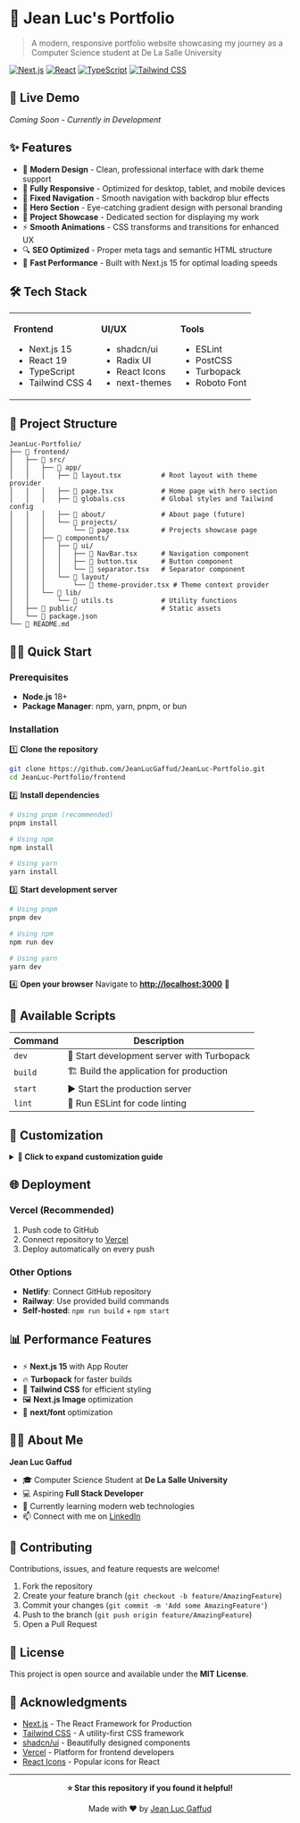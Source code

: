 # 🌟 Jean Luc's Portfolio

> A modern, responsive portfolio website showcasing my journey as a Computer Science student at De La Salle University

[![Next.js](https://img.shields.io/badge/Next.js-15-black?style=for-the-badge&logo=next.js)](https://nextjs.org/)
[![React](https://img.shields.io/badge/React-19-blue?style=for-the-badge&logo=react)](https://reactjs.org/)
[![TypeScript](https://img.shields.io/badge/TypeScript-5-blue?style=for-the-badge&logo=typescript)](https://www.typescriptlang.org/)
[![Tailwind CSS](https://img.shields.io/badge/Tailwind_CSS-4-38B2AC?style=for-the-badge&logo=tailwind-css)](https://tailwindcss.com/)

## 🚀 Live Demo

<!-- 🔗 **[View Live Portfolio](https://your-portfolio-url.vercel.app)** -->

_Coming Soon - Currently in Development_

## ✨ Features

- 🎨 **Modern Design** - Clean, professional interface with dark theme support
- 📱 **Fully Responsive** - Optimized for desktop, tablet, and mobile devices
- 🧭 **Fixed Navigation** - Smooth navigation with backdrop blur effects
- 🌟 **Hero Section** - Eye-catching gradient design with personal branding
- 📂 **Project Showcase** - Dedicated section for displaying my work
- ⚡ **Smooth Animations** - CSS transforms and transitions for enhanced UX
- 🔍 **SEO Optimized** - Proper meta tags and semantic HTML structure
- 🚀 **Fast Performance** - Built with Next.js 15 for optimal loading speeds

## 🛠️ Tech Stack

<table>
<tr>
<td>

**Frontend**

- Next.js 15
- React 19
- TypeScript
- Tailwind CSS 4

</td>
<td>

**UI/UX**

- shadcn/ui
- Radix UI
- React Icons
- next-themes

</td>
<td>

**Tools**

- ESLint
- PostCSS
- Turbopack
- Roboto Font

</td>
</tr>
</table>

## 📁 Project Structure

```
JeanLuc-Portfolio/
├── 📁 frontend/
│   ├── 📁 src/
│   │   ├── 📁 app/
│   │   │   ├── 📄 layout.tsx          # Root layout with theme provider
│   │   │   ├── 📄 page.tsx            # Home page with hero section
│   │   │   ├── 📄 globals.css         # Global styles and Tailwind config
│   │   │   ├── 📁 about/              # About page (future)
│   │   │   └── 📁 projects/
│   │   │       └── 📄 page.tsx        # Projects showcase page
│   │   ├── 📁 components/
│   │   │   ├── 📁 ui/
│   │   │   │   ├── 📄 NavBar.tsx      # Navigation component
│   │   │   │   ├── 📄 button.tsx      # Button component
│   │   │   │   └── 📄 separator.tsx   # Separator component
│   │   │   └── 📁 layout/
│   │   │       └── 📄 theme-provider.tsx # Theme context provider
│   │   └── 📁 lib/
│   │       └── 📄 utils.ts            # Utility functions
│   ├── 📁 public/                     # Static assets
│   └── 📄 package.json
└── 📄 README.md
```

## 🏃‍♂️ Quick Start

### Prerequisites

- **Node.js** 18+
- **Package Manager**: npm, yarn, pnpm, or bun

### Installation

1️⃣ **Clone the repository**

```bash
git clone https://github.com/JeanLucGaffud/JeanLuc-Portfolio.git
cd JeanLuc-Portfolio/frontend
```

2️⃣ **Install dependencies**

```bash
# Using pnpm (recommended)
pnpm install

# Using npm
npm install

# Using yarn
yarn install
```

3️⃣ **Start development server**

```bash
# Using pnpm
pnpm dev

# Using npm
npm run dev

# Using yarn
yarn dev
```

4️⃣ **Open your browser**
Navigate to **[http://localhost:3000](http://localhost:3000)** 🎉

## 📜 Available Scripts

| Command | Description                                |
| ------- | ------------------------------------------ |
| `dev`   | 🚀 Start development server with Turbopack |
| `build` | 🏗️ Build the application for production    |
| `start` | ▶️ Start the production server             |
| `lint`  | 🧹 Run ESLint for code linting             |

## 🎨 Customization

<details>
<summary><strong>🎯 Click to expand customization guide</strong></summary>

### Colors & Themes

The portfolio uses a custom design system with CSS variables in `globals.css`:

- Primary and secondary colors
- Background gradients
- Component themes

### Content Updates

- **Hero Section**: Edit `src/app/page.tsx`
- **Meta Information**: Update `src/app/layout.tsx`
- **Projects**: Add content in `src/app/projects/page.tsx`
- **Navigation**: Modify `src/components/ui/NavBar.tsx`

</details>

## 🌐 Deployment

### Vercel (Recommended)

1. Push code to GitHub
2. Connect repository to [Vercel](https://vercel.com)
3. Deploy automatically on every push

### Other Options

- **Netlify**: Connect GitHub repository
- **Railway**: Use provided build commands
- **Self-hosted**: `npm run build` + `npm start`

## 📊 Performance Features

- ⚡ **Next.js 15** with App Router
- 🔥 **Turbopack** for faster builds
- 🎨 **Tailwind CSS** for efficient styling
- 🖼️ **Next.js Image** optimization
- 📝 **next/font** optimization

## 👨‍💻 About Me

**Jean Luc Gaffud**

- 🎓 Computer Science Student at **De La Salle University**
- 💻 Aspiring **Full Stack Developer**
- 🌱 Currently learning modern web technologies
- 📫 Connect with me on [LinkedIn](https://www.linkedin.com/in/jean-luc-gaffud-a52b1130a/)

## 🤝 Contributing

Contributions, issues, and feature requests are welcome!

1. Fork the repository
2. Create your feature branch (`git checkout -b feature/AmazingFeature`)
3. Commit your changes (`git commit -m 'Add some AmazingFeature'`)
4. Push to the branch (`git push origin feature/AmazingFeature`)
5. Open a Pull Request

## 📝 License

This project is open source and available under the **MIT License**.

## 🙏 Acknowledgments

- [Next.js](https://nextjs.org/) - The React Framework for Production
- [Tailwind CSS](https://tailwindcss.com/) - A utility-first CSS framework
- [shadcn/ui](https://ui.shadcn.com/) - Beautifully designed components
- [Vercel](https://vercel.com/) - Platform for frontend developers
- [React Icons](https://react-icons.github.io/react-icons/) - Popular icons for React

---

<div align="center">

**⭐ Star this repository if you found it helpful!**

Made with ❤️ by [Jean Luc Gaffud](https://github.com/JeanLucGaffud)

</div>
